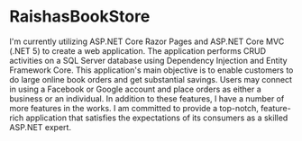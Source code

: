 # RaishasBookStore

I'm currently utilizing ASP.NET Core Razor Pages and ASP.NET Core MVC (.NET 5) to create a web application.
The application performs CRUD activities on a SQL Server database using Dependency Injection and Entity 
Framework Core.  This application's main objective is to enable customers to do large online book orders and 
get substantial savings. Users may connect in using a Facebook or Google account and place orders as either 
a business or an individual.  In addition to these features, I have a number of more features in the works.
I am committed to provide a top-notch, feature-rich application that satisfies the expectations of its 
consumers as a skilled ASP.NET expert.
